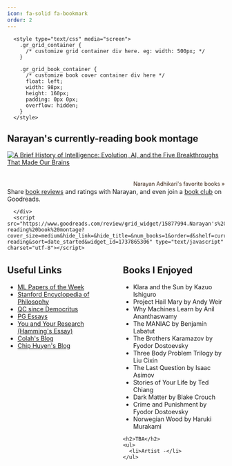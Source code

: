 ```yaml
---
icon: fa-solid fa-bookmark
order: 2
---
```


<style>
  /* Hide the "Brain Food" heading */
  .dynamic-title {
    display: none;
  }

  .brain-food-container {
    display: flex;
    gap: 2rem;
    margin: 2rem 0;
  }

  .brain-food-container .column-left,
  .brain-food-container .column-right {
    flex: 1;
  }

  .brain-food-container h2 {
    margin-top: 0;
  }

  .brain-food-container ul {
    list-style-type: disc;
    padding-left: 1.5rem;
  }

  @media (max-width: 768px) {
    .brain-food-container {
      flex-direction: column;
    }
  }
</style>

      <style type="text/css" media="screen">
        .gr_grid_container {
          /* customize grid container div here. eg: width: 500px; */
        }

        .gr_grid_book_container {
          /* customize book cover container div here */
          float: left;
          width: 98px;
          height: 160px;
          padding: 0px 0px;
          overflow: hidden;
        }
      </style>
  <div id="gr_grid_widget_1737865306">
        <!-- Show static html as a placeholder in case js is not enabled - javascript include will override this if things work -->
            <h2>
      <a style="text-decoration: none;" rel="nofollow" href="https://www.goodreads.com/review/list/15877994-narayan-adhikari?shelf=currently-reading&utm_medium=api&utm_source=grid_widget">Narayan's currently-reading book montage</a>
    </h2>
  <div class="gr_grid_container">
    <div class="gr_grid_book_container"><a title="A Brief History of Intelligence: Evolution, AI, and the Five Breakthroughs That Made Our Brains" rel="nofollow" href="https://www.goodreads.com/book/show/62050269-a-brief-history-of-intelligence"><img alt="A Brief History of Intelligence: Evolution, AI, and the Five Breakthroughs That Made Our Brains" border="0" src="https://i.gr-assets.com/images/S/compressed.photo.goodreads.com/books/1678219676l/62050269._SX98_.jpg" /></a></div>
    <br style="clear: both"/><br/><a class="gr_grid_branding" style="font-size: .9em; color: #382110; text-decoration: none; float: right; clear: both" rel="nofollow" href="https://www.goodreads.com/user/show/15877994-narayan-adhikari">Narayan Adhikari's favorite books »</a>
  <noscript><br/>Share <a rel="nofollow" href="/">book reviews</a> and ratings with Narayan, and even join a <a rel="nofollow" href="/group">book club</a> on Goodreads.</noscript>
  </div>

      </div>
      <script src="https://www.goodreads.com/review/grid_widget/15877994.Narayan's%20currently-reading%20book%20montage?cover_size=medium&hide_link=&hide_title=&num_books=1&order=d&shelf=currently-reading&sort=date_started&widget_id=1737865306" type="text/javascript" charset="utf-8"></script>



<div class="brain-food-container">
  <div class="column-left">
    <h2>Useful Links</h2>
    <ul>
      <li><a href="https://github.com/dair-ai/ML-Papers-of-the-Week" target="_blank">ML Papers of the Week</a></li>
      <li><a href="https://plato.stanford.edu/index.html" target="_blank">Stanford Encyclopedia of Philosophy</a></li>
      <li><a href="https://www.scottaaronson.com/democritus" target="_blank">QC since Democritus</a></li>
      <li><a href="https://paulgraham.com/articles.html" target="_blank">PG Essays</a></li>
      <li><a href="https://gwern.net/doc/science/1986-hamming" target="_blank">You and Your Research (Hamming's Essay)</a></li>
      <li><a href="https://colah.github.io/" target="_blank">Colah's Blog</a></li>
      <li><a href="https://huyenchip.com/blog/" target="_blank">Chip Huyen's Blog</a></li>
    </ul>
  </div>

  <div class="column-right">
    <h2>Books I Enjoyed</h2>
    <ul>
      <li>Klara and the Sun by Kazuo Ishiguro</li>
      <li>Project Hail Mary by Andy Weir</li>
      <li>Why Machines Learn by Anil Ananthaswamy</li>
      <li>The MANIAC by Benjamín Labatut</li>
      <li>The Brothers Karamazov by Fyodor Dostoevsky</li>
      <li>Three Body Problem Trilogy by Liu Cixin</li>
      <li>The Last Question by Isaac Asimov</li>
      <li>Stories of Your Life by Ted Chiang</li>
      <li>Dark Matter by Blake Crouch</li>
      <li>Crime and Punishment by Fyodor Dostoevsky</li>
      <li>Norwegian Wood by Haruki Murakami</li>
    </ul>

    <h2>TBA</h2>
    <ul>
      <li>Artist -</li>
    </ul>
  </div>
</div>
